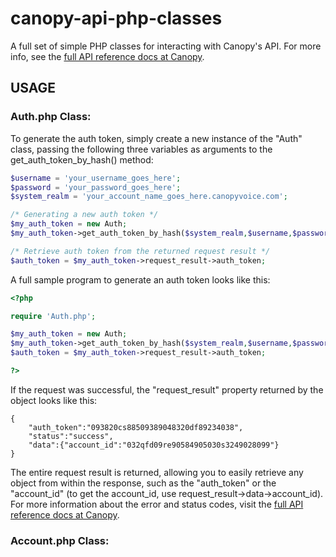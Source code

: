 canopy-api-php-classes
======================

A full set of simple PHP classes for interacting with Canopy's API. For more info, see the [full API reference docs at 
Canopy](http://canopyvoice.com/docs/api.php).

## USAGE

### Auth.php Class:

To generate the auth token, simply create a new instance of the "Auth" class, passing the following three variables as arguments 
to the get_auth_token_by_hash() method: 

```php
$username = 'your_username_goes_here';
$password = 'your_password_goes_here';
$system_realm = 'your_account_name_goes_here.canopyvoice.com';
```

```php
/* Generating a new auth token */
$my_auth_token = new Auth;
$my_auth_token->get_auth_token_by_hash($system_realm,$username,$password);

/* Retrieve auth token from the returned request result */
$auth_token = $my_auth_token->request_result->auth_token;
```

A full sample program to generate an auth token looks like this:

```php
<?php

require 'Auth.php';

$my_auth_token = new Auth;
$my_auth_token->get_auth_token_by_hash($system_realm,$username,$password);
$auth_token = $my_auth_token->request_result->auth_token;

?>
```

If the request was successful, the "request_result" property returned by the object looks like this:

```
{
    "auth_token":"093820cs88509389048320df89234038",
    "status":"success",
    "data":{"account_id":"032qfd09re90584905030s3249028099"}
}
```

The entire request result is returned, allowing you to easily retrieve any object from within the
response, such as the "auth_token" or the "account_id" (to get the account_id, use request_result->data->account_id). For more 
information about the error and status codes, visit the [full API reference docs at Canopy](http://canopyvoice.com/docs/api.php).

### Account.php Class: